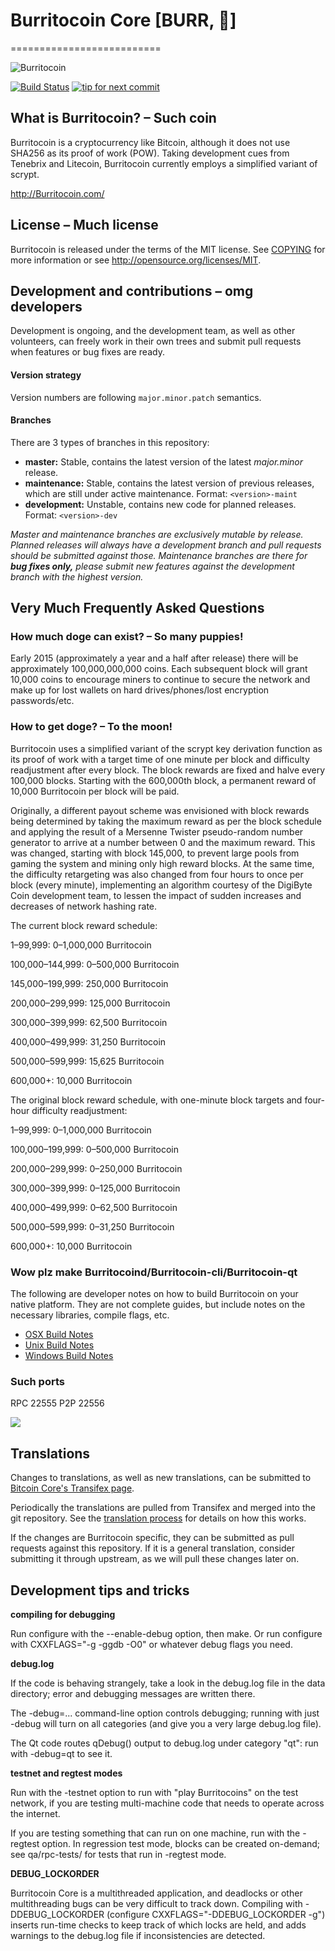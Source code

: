 # Burritocoin Core [BURR, 🌯]
==========================

![Burritocoin](http://i.imgur.com/QdKPGSr.jpg)

[![Build Status](https://travis-ci.org/Burritocoin/Burritocoin.svg?branch=1.7-dev)](https://travis-ci.org/Burritocoin/Burritocoin) [![tip for next commit](https://tip4commit.com/projects/702.svg)](https://tip4commit.com/github/Burritocoin/Burritocoin)

## What is Burritocoin? – Such coin
Burritocoin is a cryptocurrency like Bitcoin, although it does not use SHA256 as its proof of work (POW). Taking development cues from Tenebrix and Litecoin, Burritocoin currently employs a simplified variant of scrypt.

http://Burritocoin.com/

## License – Much license
Burritocoin is released under the terms of the MIT license. See [COPYING](COPYING)
for more information or see http://opensource.org/licenses/MIT.

## Development and contributions – omg developers
Development is ongoing, and the development team, as well as other volunteers, can freely work in their own trees and submit pull requests when features or bug fixes are ready.

#### Version strategy
Version numbers are following ```major.minor.patch``` semantics.

#### Branches
There are 3 types of branches in this repository:

- **master:** Stable, contains the latest version of the latest *major.minor* release.
- **maintenance:** Stable, contains the latest version of previous releases, which are still under active maintenance. Format: ```<version>-maint```
- **development:** Unstable, contains new code for planned releases. Format: ```<version>-dev```

*Master and maintenance branches are exclusively mutable by release. Planned releases will always have a development branch and pull requests should be submitted against those. Maintenance branches are there for* ***bug fixes only,*** *please submit new features against the development branch with the highest version.*

## Very Much Frequently Asked Questions

### How much doge can exist? – So many puppies!
Early 2015 (approximately a year and a half after release) there will be approximately 100,000,000,000 coins.
Each subsequent block will grant 10,000 coins to encourage miners to continue to secure the network and make up for lost wallets on hard drives/phones/lost encryption passwords/etc.

### How to get doge? – To the moon!
Burritocoin uses a simplified variant of the scrypt key derivation function as its proof of work with a target time of one minute per block and difficulty readjustment after every block. The block rewards are fixed and halve every 100,000 blocks. Starting with the 600,000th block, a permanent reward of 10,000 Burritocoin per block will be paid.

Originally, a different payout scheme was envisioned with block rewards being determined by taking the maximum reward as per the block schedule and applying the result of a Mersenne Twister pseudo-random number generator to arrive at a number between 0 and the maximum reward. This was changed, starting with block 145,000, to prevent large pools from gaming the system and mining only high reward blocks. At the same time, the difficulty retargeting was also changed from four hours to once per block (every minute), implementing an algorithm courtesy of the DigiByte Coin development team, to lessen the impact of sudden increases and decreases of network hashing rate.

The current block reward schedule:

1–99,999: 0–1,000,000 Burritocoin

100,000–144,999: 0–500,000 Burritocoin

145,000–199,999: 250,000 Burritocoin

200,000–299,999: 125,000 Burritocoin

300,000–399,999: 62,500 Burritocoin

400,000–499,999: 31,250 Burritocoin

500,000–599,999: 15,625 Burritocoin

600,000+: 10,000 Burritocoin

The original block reward schedule, with one-minute block targets and four-hour difficulty readjustment:

1–99,999: 0–1,000,000 Burritocoin

100,000–199,999: 0–500,000 Burritocoin

200,000–299,999: 0–250,000 Burritocoin

300,000–399,999: 0–125,000 Burritocoin

400,000–499,999: 0–62,500 Burritocoin

500,000–599,999: 0–31,250 Burritocoin

600,000+: 10,000 Burritocoin

### Wow plz make Burritocoind/Burritocoin-cli/Burritocoin-qt

  The following are developer notes on how to build Burritocoin on your native platform. They are not complete guides, but include notes on the necessary libraries, compile flags, etc.

  - [OSX Build Notes](doc/build-osx.md)
  - [Unix Build Notes](doc/build-unix.md)
  - [Windows Build Notes](doc/build-msw.md)

### Such ports
RPC 22555
P2P 22556

![](http://dogesay.com/wow//////such/coin)

Translations
------------

Changes to translations, as well as new translations, can be submitted to
[Bitcoin Core's Transifex page](https://www.transifex.com/projects/p/bitcoin/).

Periodically the translations are pulled from Transifex and merged into the git repository. See the
[translation process](doc/translation_process.md) for details on how this works.

If the changes are Burritocoin specific, they can be submitted as pull requests against this repository.
If it is a general translation, consider submitting it through upstream, as we will pull these changes later on.

Development tips and tricks
---------------------------

**compiling for debugging**

Run configure with the --enable-debug option, then make. Or run configure with
CXXFLAGS="-g -ggdb -O0" or whatever debug flags you need.

**debug.log**

If the code is behaving strangely, take a look in the debug.log file in the data directory;
error and debugging messages are written there.

The -debug=... command-line option controls debugging; running with just -debug will turn
on all categories (and give you a very large debug.log file).

The Qt code routes qDebug() output to debug.log under category "qt": run with -debug=qt
to see it.

**testnet and regtest modes**

Run with the -testnet option to run with "play Burritocoins" on the test network, if you
are testing multi-machine code that needs to operate across the internet.

If you are testing something that can run on one machine, run with the -regtest option.
In regression test mode, blocks can be created on-demand; see qa/rpc-tests/ for tests
that run in -regtest mode.

**DEBUG_LOCKORDER**

Burritocoin Core is a multithreaded application, and deadlocks or other multithreading bugs
can be very difficult to track down. Compiling with -DDEBUG_LOCKORDER (configure
CXXFLAGS="-DDEBUG_LOCKORDER -g") inserts run-time checks to keep track of which locks
are held, and adds warnings to the debug.log file if inconsistencies are detected.
